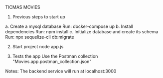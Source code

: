 TICMAS MOVIES

1. Previous steps to start up

a. Create a mysql database
Run: docker-compose up
b. Install dependencies
Run: npm install
c. Initialize database and create its schema
Run: npx sequelize-cli db:migrate

2. Start project
node app.js

3. Tests the app
Use the Postman collection "Movies.app.postman_collection.json"

Notes:
The backend service will run at localhost:3000
